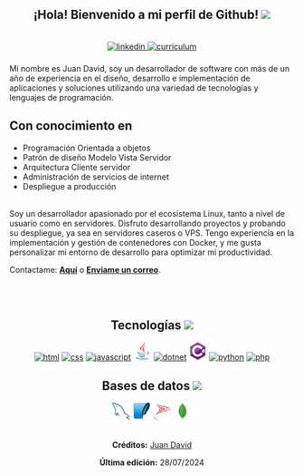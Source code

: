 <div align="center">
    <h2> ¡Hola! Bienvenido a mi perfil de Github! <img src="https://github.com/abdoachhoubi/abdoachhoubi/blob/main/gifs/Hi.gif" width="30"></h2>
    <br>
    <a href="https://www.linkedin.com/in/juan-paez-411348274/" target="_blank">
        <img src="https://img.shields.io/badge/linkedin-%2300acee.svg?color=405DE6&style=for-the-badge&logo=linkedin&logoColor=white" alt="linkedin" style="margin-bottom: 5px;" />
<a href="https://github.com/kats76/kats76/blob/main/Juan%20Paez%20CV%20(1).pdf" target="_blank">
    <img src="https://img.shields.io/badge/curr%C3%ADculum-%2300bfae.svg?color=009688&style=for-the-badge&logo=pdf&logoColor=white" alt="currículum" style="margin-bottom: 5px;" />
</a>
</div>

<div>
    <br />
    Mi nombre es Juan David, soy un desarrollador de software con más de un año de experiencia en el diseño, desarrollo e implementación de aplicaciones y soluciones utilizando una variedad de tecnologías y lenguajes de programación.
    <br />
    <h2> Con conocimiento en </h2>
    <ul>
        <li>Programación Orientada a objetos</li>
        <li>Patrón de diseño Modelo Vista Servidor</li>
        <li>Arquitectura Cliente servidor</li>
        <li>Administración de servicios de internet</li>
        <li>Despliegue a producción</li>
    </ul>
    <br />
    Soy un desarrollador apasionado por el ecosistema Linux, tanto a nivel de usuario como en servidores. Disfruto desarrollando proyectos y probando su despliegue, ya sea en servidores caseros o VPS. Tengo experiencia en la implementación y gestión de contenedores con Docker, y me gusta personalizar mi entorno de desarrollo para optimizar mi productividad.
    <br />
    <p>Contactame: 
        <a href="https://github.com/abdoachhoubi/abdoachhoubi/issues/new" target="_blank"><b>Aquí</b></a> 
        o 
        <a href="mailto:juandavidpaezrivadeneria@gmail.com"><b>Enviame un correo</b></a>.
    </p>
    <br />
    <br />
</div>

<div align="center">
    <h2> Tecnologías <img src="https://media2.giphy.com/media/QssGEmpkyEOhBCb7e1/giphy.gif?cid=ecf05e47a0n3gi1bfqntqmob8g9aid1oyj2wr3ds3mg700bl&rid=giphy.gif" width="32px"> </h2>
    <a href="https://developer.mozilla.org/es/docs/Web/HTML" target="_blank"><img width="32px" src="https://raw.githubusercontent.com/rahulbanerjee26/githubAboutMeGenerator/main/icons/html.svg" alt="html"></a>
    <a href="https://developer.mozilla.org/es/docs/Web/CSS" target="_blank"><img width="32px" src="https://raw.githubusercontent.com/rahulbanerjee26/githubAboutMeGenerator/main/icons/css.svg" alt="css"></a>
    <a href="https://developer.mozilla.org/es/docs/Web/JavaScript" target="_blank"><img width="32px" src="https://raw.githubusercontent.com/rahulbanerjee26/githubAboutMeGenerator/main/icons/javascript.svg" alt="javascript"></a>
    <a href="https://www.java.com" target="_blank"><img width="32px" src="https://raw.githubusercontent.com/devicons/devicon/master/icons/java/java-original.svg" alt="java"></a>
    <a href="https://dotnet.microsoft.com/" target="_blank"><img width="32px" src="https://raw.githubusercontent.com/rahulbanerjee26/githubAboutMeGenerator/main/icons/dotnet.svg" alt="dotnet"></a>
    <a href="https://docs.microsoft.com/en-us/dotnet/csharp/" target="_blank"><img width="32px" src="https://raw.githubusercontent.com/devicons/devicon/master/icons/csharp/csharp-original.svg" alt="csharp"></a>
    <a href="https://www.python.org/" target="_blank"><img width="32px" src="https://raw.githubusercontent.com/rahulbanerjee26/githubAboutMeGenerator/main/icons/python.svg" alt="python"></a>
    <a href="https://www.php.net/" target="_blank"><img width="32px" src="https://raw.githubusercontent.com/rahulbanerjee26/githubAboutMeGenerator/main/icons/php.svg" alt="php"></a>
    <br />
    <h2> Bases de datos <img src="https://media2.giphy.com/media/QssGEmpkyEOhBCb7e1/giphy.gif?cid=ecf05e47a0n3gi1bfqntqmob8g9aid1oyj2wr3ds3mg700bl&rid=giphy.gif" width="32px"> </h2>
    <a href="https://www.mysql.com/" target="_blank"><img width="32px" src="https://raw.githubusercontent.com/devicons/devicon/master/icons/mysql/mysql-original.svg" alt="MySQL"></a>
    <a href="https://www.sqlite.org/" target="_blank"><img width="32px" src="https://raw.githubusercontent.com/devicons/devicon/master/icons/sqlite/sqlite-original.svg" alt="SQLite"></a>
    <a href="https://www.microsoft.com/en-us/sql-server" target="_blank"><img width="32px" src="https://raw.githubusercontent.com/devicons/devicon/master/icons/microsoftsqlserver/microsoftsqlserver-original.svg" alt="SQL Server"></a>
    <a href="https://www.mongodb.com/" target="_blank"><img width="32px" src="https://raw.githubusercontent.com/devicons/devicon/master/icons/mongodb/mongodb-original.svg" alt="MongoDB"></a>
    <br />
    <br />
    <div style="text-align: center;">
        <p><b>Créditos:</b> <a href="https://github.com/kats76" target="_blank">Juan David</a></p>
        <p><b>Última edición:</b> 28/07/2024</p>
    </div>
</div>
